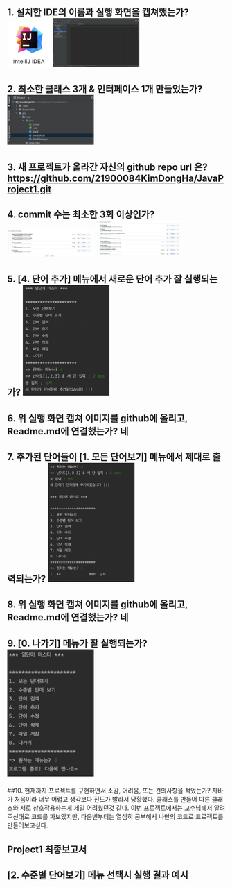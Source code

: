 ## 1. 설치한 IDE의 이름과 실행 화면을 캡쳐했는가? <img src = "https://github.com/21900084KimDongHa/JavaProject1/blob/master/Screenshot/a1.png?raw=true" width = "100"> <img src = "https://github.com/21900084KimDongHa/JavaProject1/blob/master/Screenshot/a2.png?raw=true" width = "200">
## 2. 최소한 클래스 3개 & 인터페이스 1개 만들었는가? <img src = "https://github.com/21900084KimDongHa/JavaProject1/blob/master/Screenshot/b1.png?raw=true" width = "200">
## 3. 새 프로젝트가 올라간 자신의 github repo url 은? https://github.com/21900084KimDongHa/JavaProject1.git
## 4. commit 수는 최소한 3회 이상인가? <img src = "https://github.com/21900084KimDongHa/JavaProject1/blob/master/Screenshot/d1.png?raw=true" width = "200"> <img src = "https://github.com/21900084KimDongHa/JavaProject1/blob/master/Screenshot/d2.png?raw=true" width = "200">
## 5. [4. 단어 추가] 메뉴에서 새로운 단어 추가 잘 실행되는가? <img src = "https://github.com/21900084KimDongHa/JavaProject1/blob/master/Screenshot/e1.png?raw=true" width = "200">
## 6. 위 실행 화면 캡쳐 이미지를 github에 올리고, Readme.md에 연결했는가? 네
## 7. 추가된 단어들이 [1. 모든 단어보기] 메뉴에서 제대로 출력되는가? <img src = "https://github.com/21900084KimDongHa/JavaProject1/blob/master/Screenshot/g1.png?raw=true" width = "200">
## 8. 위 실행 화면 캡쳐 이미지를 github에 올리고, Readme.md에 연결했는가? 네
## 9. [0. 나가기] 메뉴가 잘 실행되는가? <img src = "https://github.com/21900084KimDongHa/JavaProject1/blob/master/Screenshot/i1.png?raw=true" width = "200">
##10. 현재까지 프로젝트를 구현하면서 소감, 어려움, 또는 건의사항을 적었는가? 자바가 처음이라 너무 어렵고 생각보다 진도가 빨라서 당황했다. 클래스를 만들어 다른 클래스와 서로 상호작용하는게 제일 어려웠던것 같다. 이번 프로젝트에서는 교수님께서 알려주신대로 코드를 짜보았지만, 다음번부터는 열심히 공부해서 나만의 코드로 프로젝트를 만들어보고싶다.
## Project1 최종보고서
## [2. 수준별 단어보기] 메뉴 선택시 실행 결과 예시 <img srd = "https://github.com/21900084KimDongHa/JavaProject1/blob/master/Screenshot/p2_3.png?raw=true" width = "200">
